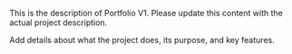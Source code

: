 This is the description of Portfolio V1. Please update this content with the actual project description.

Add details about what the project does, its purpose, and key features.
